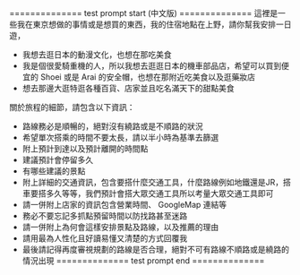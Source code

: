 ============== test prompt start (中文版) ==============
這裡是一些我在東京想做的事情或是想買的東西，我的住宿地點在上野，請你幫我安排一日遊，
* 我想去逛日本的動漫文化，也想在那吃美食
* 我是個很愛騎重機的人，所以我想去逛逛日本的機車部品店，希望可以買到便宜的 Shoei 或是 Arai 的安全帽，也想在那附近吃美食以及逛藥妝店
* 想去那邊大逛特逛各種百貨、店家並且吃名滿天下的甜點美食

關於旅程的細節，請包含以下資訊：
* 路線務必是順暢的，絕對沒有繞路或是不順路的狀況
* 希望單次搭乘的時間不要太長，請以半小時為基準去篩選
* 附上預計到達以及預計離開的時間點
* 建議預計會停留多久
* 有哪些建議的景點
* 附上詳細的交通資訊，包含要搭什麼交通工具，什麼路線例如地鐵還是JR，搭車要搭多久等等，我們預計會搭大眾交通工具所以考量大眾交通工具即可
* 請一併附上店家的資訊包含營業時間、 GoogleMap 連結等
* 務必不要忘記多抓點預留時間以防找路甚至迷路
* 請一併附上為何會這樣安排景點及路線，以及推薦的理由
* 請用最為人性化且好讀易懂又清楚的方式回覆我
* 最後請記得再度審視規劃的路線是否合理，絕對不可有路線不順路或是繞路的情況出現
============== test prompt end ==============

